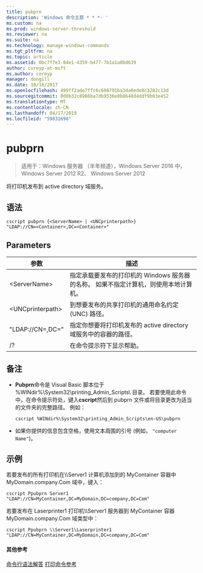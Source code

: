 ```yaml
---
title: pubprn
description: 'Windows 命令主题 * * *- '
ms.custom: na
ms.prod: windows-server-threshold
ms.reviewer: na
ms.suite: na
ms.technology: manage-windows-commands
ms.tgt_pltfrm: na
ms.topic: article
ms.assetid: 0bc7f7e3-84e1-4359-b477-7b1a1a0bd639
author: coreyp-at-msft
ms.author: coreyp
manager: dongill
ms.date: 10/16/2017
ms.openlocfilehash: 499ff2ade7ffc6c608791ba3da0ede0c3282c13d
ms.sourcegitcommit: 0d0b32c8986ba7db9536e0b8648d4ddf9b03e452
ms.translationtype: MT
ms.contentlocale: zh-CN
ms.lasthandoff: 04/17/2019
ms.locfileid: "59831698"
---
```

# <a name="pubprn"></a>pubprn

>适用于：Windows 服务器 （半年频道），Windows Server 2016 中，Windows Server 2012 R2、 Windows Server 2012

将打印机发布到 active directory 域服务。

## <a name="syntax"></a>语法
```
cscript pubprn {<ServerName> | <UNCprinterpath>} 
"LDAP://CN=<Container>,DC=<Container>"
```

## <a name="parameters"></a>Parameters
|参数|描述|
|-------|--------|
|\<ServerName>|指定承载要发布的打印机的 Windows 服务器的名称。 如果不指定计算机，则使用本地计算机。|
|\<UNCprinterpath>|到想要发布的共享打印机的通用命名约定 (UNC) 路径。|
|"LDAP://CN=<Container>,DC=<Container>"|指定你想要将打印机发布的 active directory 域服务中的容器的路径。|
|/?|在命令提示符下显示帮助。|

## <a name="remarks"></a>备注
-   **Pubprn**命令是 Visual Basic 脚本位于 %WINdir%\System32\printing_Admin_Scripts\\ <language>目录。 若要使用此命令中，在命令提示符处，键入**cscript**然后到 pubprn 文件或将目录更改为适当的文件夹的完整路径。 例如：
    ```
    cscript %WINdir%\System32\printing_Admin_Scripts\en-US\pubprn
    ```
-   如果你提供的信息包含空格，使用文本周围的引号 (例如， `"computer Name"`)。

## <a name="BKMK_examples"></a>示例
若要发布的所有打印机在\\\Server1 计算机添加到的 MyContainer 容器中 MyDomain.company.Com 域中，键入：
```
cscript Ppubprn Server1 "LDAP://CN=MyContainer,DC=MyDomain,DC=company,DC=Com"
```
若要发布在 Laserprinter1 打印机\\\Server1 服务器到 MyContainer 容器 MyDomain.company.Com 域类型中：
```
cscript Ppubprn \\Server1\Laserprinter1 "LDAP://CN=MyContainer,DC=MyDomain,DC=company,DC=Com"
```

#### <a name="additional-references"></a>其他参考
[命令行语法解答](command-line-syntax-key.md)
[打印命令参考](print-command-reference.md)
